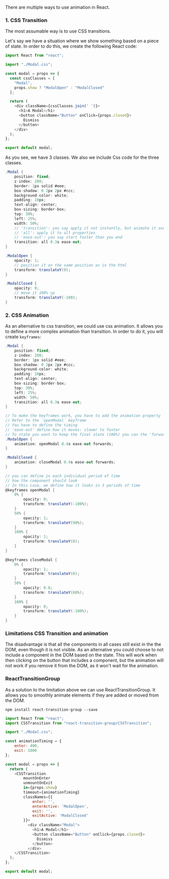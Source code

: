 There are multiple ways to use animation in React.

### 1. CSS Transition
The most assumable way is to use CSS transitions.

Let's say we have a situation where we show something based on a piece of state. In order to do this, we create the following React code:
```js
import React from "react";

import "./Modal.css";

const modal = props => {
  const cssClasses = [
    "Modal",
    props.show ? "ModalOpen" : "ModalClosed"
  ];

  return (
    <div className={cssClasses.join(' ')}>
      <h1>A Modal</h1>
      <button className="Button" onClick={props.closed}>
        Dismiss
      </button>
    </div>
  );
};

export default modal;
```

As you see, we have 3 classes. We also we include Css code for the three classes.
```cs
.Modal {
    position: fixed;
    z-index: 200;
    border: 1px solid #eee;
    box-shadow: 0 2px 2px #ccc;
    background-color: white;
    padding: 10px;
    text-align: center;
    box-sizing: border-box;
    top: 30%;
    left: 25%;
    width: 50%;
    // 'transition': you say apply it not instantly, but animate it over time
    // 'all': apply it to all properties
    // 'ease-out': you say start faster than you end
    transition: all 0.3s ease-out;
}

.ModalOpen {
    opacity: 1;
    // position it on the same position as in the html
    transform: translateY(0);
}

.ModalClosed {
    opacity: 0;
    // move it 100% up
    transform: translateY(-100);
}
```
### 2. CSS Animation
As an alternative to css transition, we could use css animation. It allows you to define a more complex animation than transition. In order to do it, you will create `keyframes`:
```cs
.Modal {
    position: fixed;
    z-index: 200;
    border: 1px solid #eee;
    box-shadow: 0 2px 2px #ccc;
    background-color: white;
    padding: 10px;
    text-align: center;
    box-sizing: border-box;
    top: 30%;
    left: 25%;
    width: 50%;
    transition: all 0.3s ease-out;
}

// To make the keyframes work, you have to add the animation property
// Refer to the `openModal` keyframe
// You have to define the timing
// 'ease-out' define how it moves: slower to faster
// To state you want to keep the final state (100%) you can the 'forward' property
.ModalOpen {
    animation: openModal 0.4s ease-out forwards;
}

.ModalClosed {
    animation: closeModal 0.4s ease-out forwards;
}

// you can define in each individual period of time
// how the component should look
// In this case, we define how it looks in 3 periods of time
@keyframes openModal {
    0% {
        opacity: 0;
        transform: translateY(-100%);
    }
    50% {
        opacity: 1;
        transform: translateY(90%);
    }
    100% {
        opacity: 1;
        transform: translateY(0);
    }
}

@keyframes closeModal {
    0% {
        opacity: 1;
        transform: translateY(0);
    }
    50% {
        opacity: 0.8;
        transform: translateY(60%);
    }
    100% {
        opacity: 0;
        transform: translateY(-100%);
    }
}
```
### Limitations CSS Transition and animation
The disadvantage is that all the components in all cases still exist in the the DOM, even though it is not visible. As an alternative you could choose to not include a component in the DOM based on the state. This will work when then clicking on the button that includes a component, but the animation will not work if you remove it from the DOM, as it won't wait for the animation.

### ReactTransitionGroup
As a solution to the limitation above we can use ReactTransitionGroup. It allows you to smoothly animate elements if they are added or moved from the DOM.

`npm install react-transition-group --save`



```js
import React from "react";
import CSSTransition from "react-transition-group/CSSTransition";

import "./Modal.css";

const animationTiming = {
    enter: 400,
    exit: 1000
};

const modal = props => {
  return (
    <CSSTransition
        mountOnEnter
        unmountOnExit
        in={props.show}
        timeout={animationTiming}
        classNames={{
            enter: '',
            enterActive: 'ModalOpen',
            exit: '',
            exitActive: 'ModalClosed'
        }}>
          <div className="Modal">
            <h1>A Modal</h1>
            <button className="Button" onClick={props.closed}>
              Dismiss
            </button>
          </div>
    </CSSTransition>
  );
};

export default modal;
```
